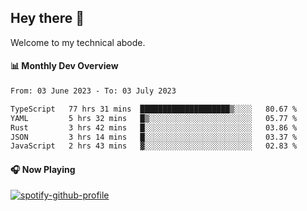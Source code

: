 ## Hey there 👋

Welcome to my technical abode.

#### 📊 Monthly Dev Overview
<!--START_SECTION:waka-->

```txt
From: 03 June 2023 - To: 03 July 2023

TypeScript   77 hrs 31 mins  ████████████████████▒░░░░   80.67 %
YAML         5 hrs 32 mins   █▒░░░░░░░░░░░░░░░░░░░░░░░   05.77 %
Rust         3 hrs 42 mins   █░░░░░░░░░░░░░░░░░░░░░░░░   03.86 %
JSON         3 hrs 14 mins   █░░░░░░░░░░░░░░░░░░░░░░░░   03.37 %
JavaScript   2 hrs 43 mins   ▓░░░░░░░░░░░░░░░░░░░░░░░░   02.83 %
```

<!--END_SECTION:waka-->

#### 🎧 Now Playing

[![spotify-github-profile](https://spotify-github-profile.vercel.app/api/view?uid=james2mid&cover_image=true&theme=natemoo-re)](https://open.spotify.com/user/james2mid?si=2b3baf2b09cb499e)

